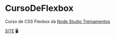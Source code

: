 # CursoDeFlexbox
 Curso de CSS Flexbox da [Node Studio Treinamentos](https://www.nodestudio.com.br/curso/curso-de-flexbox)<br>

[SITE](https://diegorafaelvieira.github.io/CursoDeFlexbox/) :desktop_computer: 
